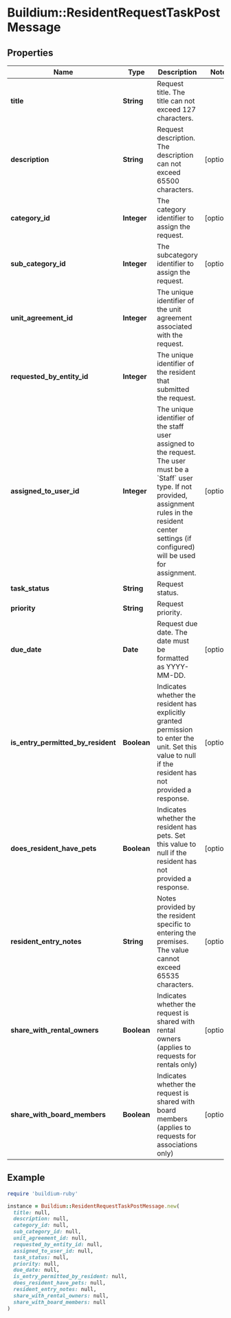 # Buildium::ResidentRequestTaskPostMessage

## Properties

| Name | Type | Description | Notes |
| ---- | ---- | ----------- | ----- |
| **title** | **String** | Request title. The title can not exceed 127 characters. |  |
| **description** | **String** | Request description. The description can not exceed 65500 characters. | [optional] |
| **category_id** | **Integer** | The category identifier to assign the request. | [optional] |
| **sub_category_id** | **Integer** | The subcategory identifier to assign the request. | [optional] |
| **unit_agreement_id** | **Integer** | The unique identifier of the unit agreement associated with the request. |  |
| **requested_by_entity_id** | **Integer** | The unique identifier of the resident that submitted the request. |  |
| **assigned_to_user_id** | **Integer** | The unique identifier of the staff user assigned to the request. The user must be a &#x60;Staff&#x60; user type. If not provided, assignment rules in the resident center settings (if configured) will be used for assignment. | [optional] |
| **task_status** | **String** | Request status. |  |
| **priority** | **String** | Request priority. |  |
| **due_date** | **Date** | Request due date. The date must be formatted as YYYY-MM-DD. | [optional] |
| **is_entry_permitted_by_resident** | **Boolean** | Indicates whether the resident has explicitly granted permission to enter the unit. Set this value to null if the resident has not provided a response. | [optional] |
| **does_resident_have_pets** | **Boolean** | Indicates whether the resident has pets. Set this value to null if the resident has not provided a response. | [optional] |
| **resident_entry_notes** | **String** | Notes provided by the resident specific to entering the premises. The value cannot exceed 65535 characters. | [optional] |
| **share_with_rental_owners** | **Boolean** | Indicates whether the request is shared with rental owners (applies to requests for rentals only) | [optional] |
| **share_with_board_members** | **Boolean** | Indicates whether the request is shared with board members (applies to requests for associations only) | [optional] |

## Example

```ruby
require 'buildium-ruby'

instance = Buildium::ResidentRequestTaskPostMessage.new(
  title: null,
  description: null,
  category_id: null,
  sub_category_id: null,
  unit_agreement_id: null,
  requested_by_entity_id: null,
  assigned_to_user_id: null,
  task_status: null,
  priority: null,
  due_date: null,
  is_entry_permitted_by_resident: null,
  does_resident_have_pets: null,
  resident_entry_notes: null,
  share_with_rental_owners: null,
  share_with_board_members: null
)
```


